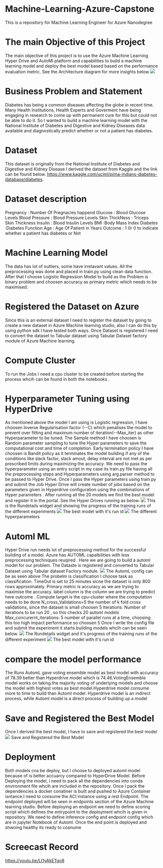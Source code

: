 # Machine-Learning-Azure-Capstone
This is a repository for Machine Learning Engineer for Azure Nanodegree
# The main Objective of this Project
The main objective of this project is to use the Azure Machine Learning Hyper Drive and AutoMl platform and capabilities to build a machine learning model and deploy the best model based based on the performance evaluation metric.
See the Architecture diagram for more insights below
<img src='https://github.com/ohikhatemenG/Machine-Learning-Azure-Capstone/blob/main/Architecture%20Diagram%202.png'>
# Business Problem and Statement
Diabetes has being a common diseases affecting the globe in recent time. Many Health Institutions, Health Experts and Goverment have being engaging in research to come up with permanent cure for this but could not be able to do it. So I wanted to build a machine learning model with the  National Institute of Diabetes and Digestive and Kidney Diseases data available and  diagnostically predict whether or not a patient has diabetes.
# Dataset
This dataset is originally from the National Institute of Diabetes and Digestive and Kidney Disease
I derived the dataset from Kaggle and the link can be found below.
https://www.kaggle.com/uciml/pima-indians-diabetes-database/diabetes.
# Dataset description
Pregnancy : Number Of Pregnacies happend
Glucose : Blood Glucose Levels
Blood Pressure : Blood Pressure Levels
Skin ThickNess : Triceps Skin Thickness
Insulin : Blood Insulin Levels
BMI :Body Mass Index
Diabetes :Diabetes Function
Age : Age Of Patient in Years
Outcome : 1 0r 0 to indicate whether a patient has diabetes or Not
# Machine Learning Model 
The data has lot of outliers, some have irrelavant values. All the preprocessing was done and placed in train.py using clean data function. After that I choose Logistic Regression Model to build as the Problem is binary problem and choosen accuracy as primary metric which needs to be maximised.
# Registered the Dataset on Azure
Since this is an external dataset I need to register the dataset by going to create a new dataset in Azure Machine learning studio, also I can do this by using python sdk
I have tested both ways. Once Dataset is registered I need to convert the dataset to Tabular dataset using Tabular Dataset factory module of Azure Machine learning.
# Compute Cluster
To run the Jobs I need a cpu cluster to be created before starting the process whcih can be found in both the notebooks .
# Hyperparameter Tuning using HyperDrive
As mentioned above the model I am using is Logistic regression, I have choosen Inverse Regularisation factor (--C) which penalises the model to prevent over fitting and maximum number of iteration(--Max_iter) as other Hyperparameter to be tuned.
The Sample method I have choosen is Random parameter sampling to tune the Hyper parameters to save the computational cost and time of completion.
Early termination policy I have choosen is Bandit policy as it terminates the model building if any of the conditions like slack factor, slack amout, delay interval are not met as per prescribed limits during maximizing the accuracy.
We need to pass the hyperparameter using an entry script in my case its train.py file having all the preprocessing steps and Hyperparameters using arg.parser method to be passed to Hyper Drive.
Once I pass the Hyper parameters using train.py and submit the Job Hyper Drive will create number of jobs based on the parameters given in Hyperdrive configuration using the combinations of Hyper parameters . After running all the 20 models we find the best model and register it in the portal.
See the Hyper Drives running as below.
<img src='https://github.com/ohikhatemenG/Machine-Learning-Azure-Capstone/blob/main/hyperdrive%20a.png'>
This is the Rundetails widget and showing the progress of the training runs of the different experiments
<img src='https://github.com/ohikhatemenG/Machine-Learning-Azure-Capstone/blob/main/hyperdrive%20b.png'>
The best model with it's run id
<img src='https://github.com/ohikhatemenG/Machine-Learning-Azure-Capstone/blob/main/hyperdrive%20c.png'>
The different hyperparameters
# Automl ML
Hyper Drive run needs lot of preprocessing method for the successful building of a model. Azure has AUTOML capalbilities with less preprocessing techniques reuqired . Here we are going to build a automl model for our problem. The Dataste is registered and converted to Tabular Dataset using Tabular dataset Factory module.
<img src='https://github.com/ohikhatemenG/Machine-Learning-Azure-Capstone/blob/main/Automl(config).png'>
The AutomL config can be as seen above
The probelm is classification I choose task as classification.
TimeOut is set to 25 minutes sicne the dataset is only 800 rows approximately.
Primary metric is accuracy as we are trying to maximise the accuracy.
label column is the column we are trying to predict here outcome .
Compute target is the cpu-cluster where the computation needs to be done
N_cross_Validations=5 the number of k fold cross validations, since the dataset is small choosen 5
Iterations: Number of iterations to be run 20 , so this checks 20 automl models Max_concurernt_iterations: 5 number of parallel runs at a time, choosing this too high impact performance so choosen 5
Once I write the config file and submit the experiment it starts building models whcih can be seen below.
<img src='https://github.com/ohikhatemenG/Machine-Learning-Azure-Capstone/blob/main/Automl(Rundetails).png'>
The Rundetails widget and it's progress of the training runs of the different experiment
<img src='https://github.com/ohikhatemenG/Machine-Learning-Azure-Capstone/blob/main/Automl(bestrun).png'>
The best model with it's run id
# compare the model performance
The Runs AutomL gave voting ensemble model as best model with accuracy of 78.39 better than Hyperdrive model which is 74.46.VotingEnsemble model works on taking the majority voting of underlying models and choose the model with highest votes as best model.Hyperdrive model consume more to time to build than Automl model. Hyperdrive model is an indirect process, while Automl model is a direct process of building up a model
# Save and Registered the Best Model
Once I derived the best model, I have to save and registered the best model
<img src='https://github.com/ohikhatemenG/Machine-Learning-Azure-Capstone/blob/main/Automl(sava%20%26%20Reg).png'>
Save and Registered the Best Model
# Deployment
Both models cna be deploy, but I choose to deployed automl model because of is better accuarcy compared to HyperDrive Model.
Before Deploying the model, i need to pack all the dependencies into conda environment file whcih are included in the repository. Once I pack the dependencies a docker conatiner is built and pushed to Azure Container isntance.I need to consume the ACI instance using a rest Endpoint. The endpoint deployed will be seen in endpoints section of the Azure Machine learning studio. Before deploying an endpoint we need to define scoring script which defines the entrypoint to the deployment whcih is given in repository.
We need to define inference config and endpoint config which are in jupyter Notebook of Automl.
Once the end point is deployed and shwoing healthy its ready to cosnume



# Screecast Record
https://youtu.be/Lt1yAkETgo8
